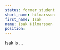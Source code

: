 ```yaml
---
status: former_student
short_name: hilmarsson
first_name: Isak
name: Isak Hilmarsson
position: 
---
```

Isak is ...
